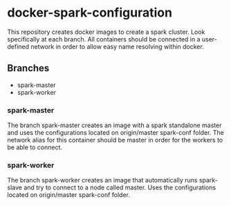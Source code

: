# docker-spark-configuration

This repository creates docker images to create a spark cluster. Look specifically at each branch. All containers should be connected in a user-defined network in order to allow easy name resolving within docker.

## Branches
* spark-master
* spark-worker


### spark-master
The branch spark-master creates an image with a spark standalone master and uses the configurations located on origin/master spark-conf folder. The network alias for this container should be master in order for the workers to be able to connect.

### spark-worker
The branch spark-worker creates an image that automatically runs spark-slave and try to connect to a node called master. Uses the configurations located on origin/master spark-conf folder.

